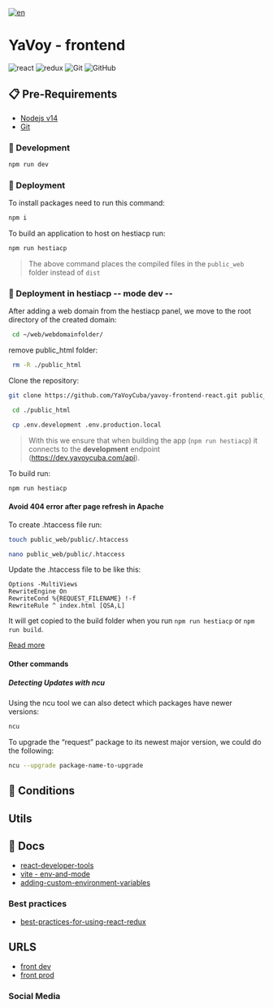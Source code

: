 [![en](https://img.shields.io/badge/lang-en-red.svg)](https://github.com/YaVoyCuba/yavoy-frontend-react/blob/main/README.md)

# YaVoy - frontend

![react](https://img.shields.io/badge/react-3670A0?style=for-the-badge&logo=react&logoColor=red)
![redux](https://img.shields.io/badge/redux-darkgreen?style=for-the-badge&logo=redux&logoColor=white)
![Git](https://img.shields.io/badge/git-%23F05033.svg?style=for-the-badge&logo=git&logoColor=white)
![GitHub](https://img.shields.io/badge/github-%23121011.svg?style=for-the-badge&logo=github&logoColor=white)

## 📋 Pre-Requirements

* [Nodejs v14](https://nodejs.org/en)
* [Git](https://git-scm.com/downloads)

### 🔧 Development
```bash
npm run dev
```

### 🚀 Deployment
To install packages need to run this command:
```bash
npm i 
```

To build an application to host on hestiacp run:
```bash
npm run hestiacp 
```
> The above command places the compiled files in the `public_web` folder instead of `dist`

### 🚀 Deployment in hestiacp -- mode dev --
After adding a web domain from the hestiacp panel, we move to the root directory of the created domain:
```bash
 cd ~/web/webdomainfolder/
```
remove public_html folder:
```bash
 rm -R ./public_html
```
Clone the repository:
```bash
git clone https://github.com/YaVoyCuba/yavoy-frontend-react.git public_html
```

```bash
 cd ./public_html
```

```bash
 cp .env.development .env.production.local
```
> With this we ensure that when building the app (`npm run hestiacp`) it connects to the __development__ endpoint (https://dev.yavoycuba.com/api).

To build run:
```bash
npm run hestiacp 
```

#### Avoid 404 error after page refresh in __Apache__

To create .htaccess file run:
```bash
touch public_web/public/.htaccess
```

```bash
nano public_web/public/.htaccess
```
Update the .htaccess file to be like this:
```
Options -MultiViews
RewriteEngine On
RewriteCond %{REQUEST_FILENAME} !-f
RewriteRule ^ index.html [QSA,L]
```
It will get copied to the build folder when you run `npm run hestiacp` or `npm run build`.

[Read more](https://create-react-app.dev/docs/deployment/#serving-apps-with-client-side-routing)

#### Other commands
##### Detecting Updates with ncu
Using the ncu tool we can also detect which packages have newer versions:
```bash
ncu
```
To upgrade the “request” package to its newest major version, we could do the following:
```bash
ncu --upgrade package-name-to-upgrade
```

## 📄 Conditions

## Utils

## 📄 Docs
* [react-developer-tools](https://react.dev/learn/react-developer-tools)
* [vite - env-and-mode](https://vitejs.dev/guide/env-and-mode.html)
* [adding-custom-environment-variables](https://create-react-app.dev/docs/adding-custom-environment-variables/#what-other-env-files-can-be-used)
### Best practices 
* [best-practices-for-using-react-redux](https://reintech.io/blog/best-practices-for-using-react-redux)

## URLS
* [front dev](http://frontdev.yavoycuba.com/)
* [front prod](http://yavoycuba.com/)
### Social Media

